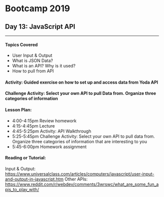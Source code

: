 # Bootcamp 2019

## Day 13: JavaScript API


---
#### Topics Covered
* User Input & Output
* What is JSON Data?
* What is an API? Why is it used?
* How to pull from API


#### Activity: Guided exercise on how to set up and access data from Yoda API 

#### Challenge Activity: Select your own API to pull Data from. Organize three categories of information


#### Lesson Plan:
* 4:00-4:15pm Review homework
* 4:15-4:45pm Lecture
* 4:45-5:25pm Activity: API Walkthrough
* 5:25-5:45pm Challenge Activity: Select your own API to pull data from. Organize three categories of information that are interesting to you
* 5:45-6:00pm Homework assignment

#### Reading or Tutorial:
Input & Output: https://www.universalclass.com/articles/computers/javascript/user-input-and-output-in-javascript.htm
Other APIs: https://www.reddit.com/r/webdev/comments/3wrswc/what_are_some_fun_apis_to_play_with/

